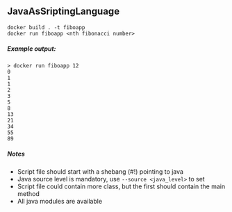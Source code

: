 ## JavaAsSriptingLanguage
```
docker build . -t fiboapp
docker run fiboapp <nth fibonacci number>
```

##### Example output:
```
> docker run fiboapp 12
0
1
1
2
3
5
8
13
21
34
55
89
```

##### Notes
* Script file should start with a shebang (#!) pointing to java
* Java source level is mandatory, use `--source <java_level>` to set
* Script file could contain more class, but the first should contain the main method
* All java modules are available
